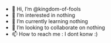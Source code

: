 - 👋 Hi, I’m @kingdom-of-fools
- 👀 I’m interested in nothing
- 🌱 I’m currently learning nothing
- 💞️ I’m looking to collaborate on nothing
- 📫 How to reach me : I dont konw :)

<!---
kingdom-of-fools/kingdom-of-fools is a ✨ special ✨ repository because its `README.md` (this file) appears on your GitHub profile.
You can click the Preview link to take a look at your changes.
--->
